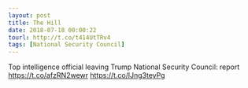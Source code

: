 ```yaml
---
layout: post
title: The Hill
date: 2018-07-18 00:00:22
tourl: http://t.co/t414UtTRv4
tags: [National Security Council]
---
```

Top intelligence official leaving Trump National Security Council: report https://t.co/afzRN2wewr https://t.co/lJng3teyPg